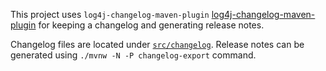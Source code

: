 <!--
  ~ Licensed to the Apache Software Foundation (ASF) under one or more
  ~ contributor license agreements.  See the NOTICE file distributed with
  ~ this work for additional information regarding copyright ownership.
  ~ The ASF licenses this file to you under the Apache License, Version 2.0
  ~ (the "License"); you may not use this file except in compliance with
  ~ the License.  You may obtain a copy of the License at
  ~
  ~      http://www.apache.org/licenses/LICENSE-2.0
  ~
  ~ Unless required by applicable law or agreed to in writing, software
  ~ distributed under the License is distributed on an "AS IS" BASIS,
  ~ WITHOUT WARRANTIES OR CONDITIONS OF ANY KIND, either express or implied.
  ~ See the License for the specific language governing permissions and
  ~ limitations under the License.
  -->

This project uses `log4j-changelog-maven-plugin` [log4j-changelog-maven-plugin](https://github.com/apache/logging-log4j-tools/tree/main/log4j-changelog-maven-plugin) for keeping a changelog and generating release notes.

Changelog files are located under [`src/changelog`](src/changelog).
Release notes can be generated using `./mvnw -N -P changelog-export` command.

